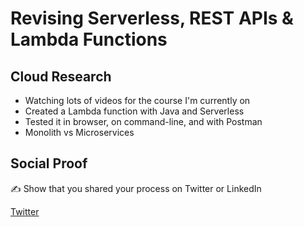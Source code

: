 # Revising Serverless, REST APIs & Lambda Functions

## Cloud Research

- Watching lots of videos for the course I'm currently on
- Created a Lambda function with Java and Serverless
- Tested it in browser, on command-line, and with Postman
- Monolith vs Microservices

## Social Proof

✍️ Show that you shared your process on Twitter or LinkedIn

[Twitter](https://twitter.com/_notwaving/status/1351197304280264704?s=20)
